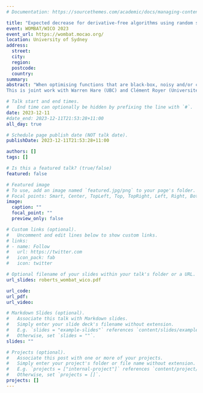 ```yaml
---
# Documentation: https://sourcethemes.com/academic/docs/managing-content/

title: "Expected decrease for derivative-free algorithms using random subspaces [slides available]"
event: WOMBAT/WICO 2023
event_url: https://wombat.mocao.org/
location: University of Sydney
address:
  street:
  city:
  region:
  postcode:
  country:
summary:
abstract: "When optimising functions that are black-box, noisy and/or computationally expensive, it may be impractical to get gradient information, requiring the use of derivative-free optimisation (DFO) algorithms. Compared to traditional nonlinear optimisation methods, DFO methods are typically not as scalable (in terms of number of decision variables). However, recent DFO approaches based on iterative steps in randomly drawn subspaces has shown promise as a way of improving scalability. In this talk, I will outline these approaches, and a novel average-case analysis that demonstrates why lower dimensional subspaces typically perform well (even though this is not guaranteed by existing theory).
This is joint work with Warren Hare (UBC) and Clément Royer (Université Paris-Dauphine PSL)."

# Talk start and end times.
#   End time can optionally be hidden by prefixing the line with `#`.
date: 2023-12-11
#date_end: 2023-12-11T21:53:28+11:00
all_day: true

# Schedule page publish date (NOT talk date).
publishDate: 2023-12-11T21:53:28+11:00

authors: []
tags: []

# Is this a featured talk? (true/false)
featured: false

# Featured image
# To use, add an image named `featured.jpg/png` to your page's folder. 
# Focal points: Smart, Center, TopLeft, Top, TopRight, Left, Right, BottomLeft, Bottom, BottomRight.
image:
  caption: ""
  focal_point: ""
  preview_only: false

# Custom links (optional).
#   Uncomment and edit lines below to show custom links.
# links:
# - name: Follow
#   url: https://twitter.com
#   icon_pack: fab
#   icon: twitter

# Optional filename of your slides within your talk's folder or a URL.
url_slides: roberts_wombat_wico.pdf

url_code:
url_pdf:
url_video:

# Markdown Slides (optional).
#   Associate this talk with Markdown slides.
#   Simply enter your slide deck's filename without extension.
#   E.g. `slides = "example-slides"` references `content/slides/example-slides.md`.
#   Otherwise, set `slides = ""`.
slides: ""

# Projects (optional).
#   Associate this post with one or more of your projects.
#   Simply enter your project's folder or file name without extension.
#   E.g. `projects = ["internal-project"]` references `content/project/deep-learning/index.md`.
#   Otherwise, set `projects = []`.
projects: []
---
```

